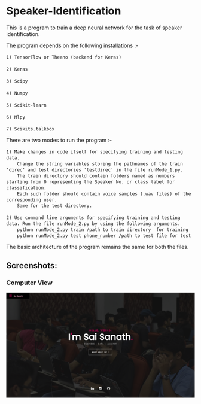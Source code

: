 # Speaker-Identification
This is a program to train a deep neural network for the task of speaker identification.

The program depends on the following installations :-
	
	1) TensorFlow or Theano (backend for Keras)
	
	2) Keras
	
	3) Scipy
	
	4) Numpy
	
	5) Scikit-learn
	
	6) Mlpy
	
	7) Scikits.talkbox

There are two modes to run the program :-
	
	1) Make changes in code itself for specifying training and testing data. 
		Change the string variables storing the pathnames of the train 'direc' and test directories 'testdirec' in the file runMode_1.py. 
		The train directory should contain folders named as numbers starting from 0 representing the Speaker No. or class label for classification. 
		Each such folder should contain voice samples (.wav files) of the corresponding user. 
		Same for the test directory. 
	
	2) Use command line arguments for specifying training and testing data. Run the file runMode_2.py by using the following arguments.
		python runMode_2.py train /path to train directory  for training
		python runMode_2.py test phone_number /path to test file for test

The basic architecture of the program remains the same for both the files.


## Screenshots:
### Computer View
![alt text](https://github.com/Sanathbny/Portfolio-github/blob/master/images/portfolio/portfolio_website.JPG)
